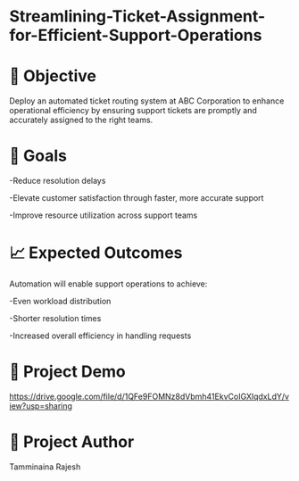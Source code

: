 # Streamlining-Ticket-Assignment-for-Efficient-Support-Operations

# 🎯 Objective
Deploy an automated ticket routing system at ABC Corporation to enhance operational efficiency by ensuring support tickets are promptly and accurately assigned to the right teams.

# 🚀 Goals
-Reduce resolution delays

-Elevate customer satisfaction through faster, more accurate support

-Improve resource utilization across support teams

# 📈 Expected Outcomes
Automation will enable support operations to achieve:

-Even workload distribution

-Shorter resolution times

-Increased overall efficiency in handling requests

# 🎥 Project Demo
   https://drive.google.com/file/d/1QFe9FOMNz8dVbmh41EkvCoIGXlqdxLdY/view?usp=sharing

# 👤 Project Author
Tamminaina Rajesh
